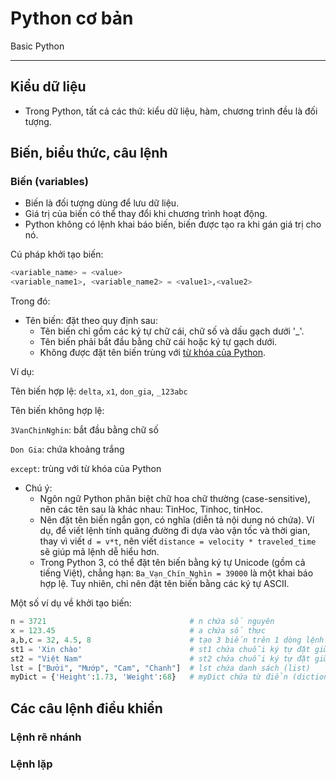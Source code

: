 # Python cơ bản

Basic Python

---

## Kiểu dữ liệu

- Trong Python, tất cả các thứ: kiểu dữ liệu, hàm, chương trình đều là đối tượng.

## Biến, biểu thức, câu lệnh

### Biến (variables)

- Biến là đối tượng dùng để lưu dữ liệu.
- Giá trị của biến có thể thay đổi khi chương trình hoạt động.
- Python không có lệnh khai báo biến, biến được tạo ra khi gán giá trị cho nó.

Cú pháp khởi tạo biến:
```Python
<variable_name> = <value>
<variable_name1>, <variable_name2> = <value1>,<value2>
```
Trong đó:

- Tên biến: đặt theo quy định sau:
    - Tên biến chỉ gồm các ký tự chữ cái, chữ số và dấu gạch dưới '_'.
    - Tên biến phải bắt đầu bằng chữ cái hoặc ký tự gạch dưới.
    - Không được đặt tên biến trùng với [từ khóa của Python](https://docs.python.org/3/reference/lexical_analysis.html#keywords).

Ví dụ: 

Tên biến hợp lệ: `delta`, `x1`, `don_gia`, `_123abc`

Tên biến không hợp lệ: 

`3VanChinNghin`: bắt đầu bằng chữ số

`Don Gia`: chứa khoảng trắng

`except`: trùng với từ khóa của Python

- Chú ý:
    - Ngôn ngữ Python phân biệt chữ hoa chữ thường (case-sensitive), nên các tên sau là khác nhau: TinHoc, Tinhoc, tinHoc.
    - Nên đặt tên biến ngắn gọn, có nghĩa (diễn tả nội dung nó chứa). Ví dụ, để viết lệnh tính quãng đường đi dựa vào vận tốc và thời gian, thay vì viết `d = v*t`, nên viết `distance = velocity * traveled_time` sẽ giúp mã lệnh dễ hiểu hơn.
    - Trong Python 3, có thể đặt tên biến bằng ký tự Unicode (gồm cả tiếng Việt), chẳng hạn: `Ba_Vạn_Chín_Nghìn = 39000` là một khai báo hợp lệ. Tuy nhiên, chỉ nên đặt tên biến bằng các ký tự ASCII.
    
Một số ví dụ về khởi tạo biến:
```Python
n = 3721                                # n chứa số nguyên
x = 123.45                              # a chứa số thực
a,b,c = 32, 4.5, 8                      # tạo 3 biến trên 1 dòng lệnh
st1 = 'Xin chào'                        # st1 chứa chuỗi ký tự đặt giữa cặp dấu nháy đơn
st2 = "Việt Nam"                        # st2 chứa chuỗi ký tự đặt giữa cặp dấu nháy kép
lst = ["Bưởi", "Mướp", "Cam", "Chanh"]  # lst chứa danh sách (list)
myDict = {'Height':1.73, 'Weight':68}   # myDict chứa từ điển (dictionary)
```

## Các câu lệnh điều khiển
### Lệnh rẽ nhánh
### Lệnh lặp
